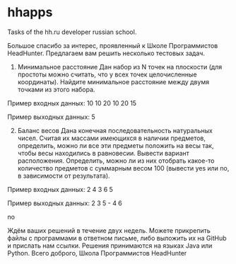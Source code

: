 hhapps
======

Tasks of the hh.ru developer russian school.

Большое спасибо за интерес, проявленный к Школе Программистов HeadHunter.
Предлагаем вам решить несколько тестовых задач.

1. Минимальное расстояние
Дан набор из N точек на плоскости (для простоты можно считать, что у всех точек целочисленные координаты). Найдите минимальное расстояние между двумя точками из этого набора.

Пример входных данных:
10 10
20 10
20 15

Пример выходных данных:
5

2. Баланс весов
Дана конечная последовательность натуральных чисел.
Считая их массами имеющихся в наличии предметов, определить, можно ли все эти предметы положить на весы так, чтобы весы находились в равновесии. Вывести вариант расположения.
Определить, можно ли из них отобрать какое-то количество предметов с суммарным весом 100 (вывести yes или no, в зависимости от результата).

Пример входных данных:
2 4 3 6 5

Пример выходных данных:
2 3 5 - 4 6

no

Ждём ваших решений в течение двух недель. Можете прикрепить файлы с программами в ответном письме, либо выложить их на GitHub и прислать нам ссылки.
Решения принимаются на языках Java или Python.
Всего доброго,
Школа Программистов HeadHunter
